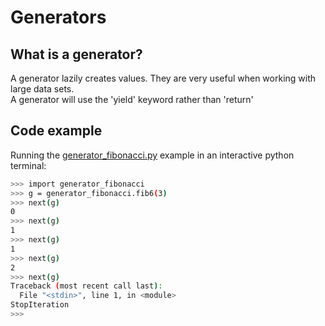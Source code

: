# Generators

## What is a generator?

A generator lazily creates values.
They are very useful when working with large data sets.  
A generator will use the 'yield' keyword rather than 'return'

## Code example
Running the [generator_fibonacci.py](https://github.com/pratikshapaudyal/A-Z_of_Python/blob/develop/G/generator_fibonacci.py) example in an interactive python terminal:
``` bash
>>> import generator_fibonacci
>>> g = generator_fibonacci.fib6(3)
>>> next(g)
0
>>> next(g)
1
>>> next(g)
1
>>> next(g)
2
>>> next(g)
Traceback (most recent call last):
  File "<stdin>", line 1, in <module>
StopIteration
>>>
```